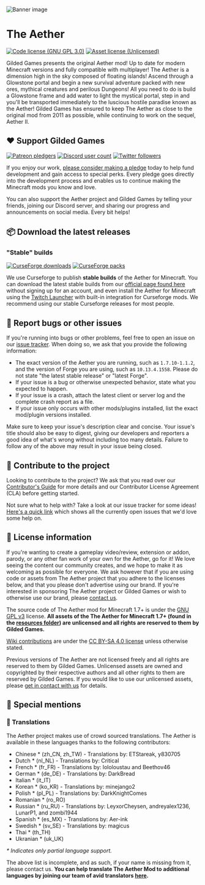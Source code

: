 ![Banner image](https://gitea.gildedgames.com/GildedGames/The-Aether/raw/branch/1.12.2/doc/banner.webp)
# The Aether
[![Code license (GNU GPL 3.0)](https://img.shields.io/badge/code%20license-GNU%20GPLv3-green.svg?style=flat-square)](https://www.gnu.org/licenses/gpl-3.0.en.html)
[![Asset license (Unlicensed)](https://img.shields.io/badge/assets%20license-All%20Rights%20Reserved-red.svg?style=flat-square)](https://creativecommons.org/licenses/by-sa/4.0/)

Gilded Games presents the original Aether mod! Up to date for modern Minecraft versions and fully compatible with multiplayer! The Aether is a dimension high in the sky composed of floating islands! Ascend through a Glowstone portal and begin a new survival adventure packed with new ores, mythical creatures and perilous Dungeons! All you need to do is build a Glowstone frame and add water to light the mystical portal, step in and you'll be transported immediately to the luscious hostile paradise known as the Aether! Gilded Games has ensured to keep The Aether as close to the original mod from 2011 as possible, while continuing to work on the sequel, Aether II.

## :heart: Support Gilded Games

[![Patreon pledgers](https://img.shields.io/badge/endpoint.svg?url=https%3A%2F%2Fshieldsio-patreon.herokuapp.com%2FGildedGames&style=flat-square)](https://patreon.com/GildedGames)
[![Discord user count](https://img.shields.io/discord/118816101936267265.svg?logoColor=FFFFFF&logo=discord&color=7289DA&style=flat-square)](https://discord.gg/YgTv7Vg)
[![Twitter followers](https://img.shields.io/twitter/follow/DevAether.svg?logo=twitter&label=twitter&style=flat-square)](https://twitter.com/DevAether)

If you enjoy our work, [please consider making a pledge](https://patreon.com/GildedGames) today to help fund development and gain access to special perks. Every pledge goes directly into the development process and enables us to continue making the Minecraft mods you know and love.

You can also support the Aether project and Gilded Games by telling your friends, joining our Discord server, and sharing our progress and announcements on social media. Every bit helps!

## :package: Download the latest releases
### "Stable" builds
[![CurseForge downloads](https://cf.way2muchnoise.eu/full_255308_downloads.svg)](https://minecraft.curseforge.com/projects/the-aether-mod)
[![CurseForge packs](https://cf.way2muchnoise.eu/packs/full_255308_in_packs.svg)](https://minecraft.curseforge.com/projects/the-aether-mod)

We use Curseforge to publish **stable builds** of the Aether for Minecraft. You can download the latest stable builds from our [official page found here](https://minecraft.curseforge.com/projects/the-aether-mod) without signing up for an account, and even install the Aether for Minecraft using the [Twitch Launcher](https://www.curseforge.com/twitch-client) with built-in integration for Curseforge mods. We recommend using our stable Curseforge releases for most people.

## :bug: Report bugs or other issues
If you're running into bugs or other problems, feel free to open an issue on our [issue tracker](https://gitea.gildedgames.com/GildedGames/The-Aether/issues). When doing so, we ask that you provide the following information:

- The exact version of the Aether you are running, such as `1.7.10-1.1.2`, and the version of Forge you are using, such as `10.13.4.1558`. Please do not state "the latest stable release" or "latest Forge".
- If your issue is a bug or otherwise unexpected behavior, state what you expected to happen.
- If your issue is a crash, attach the latest client or server log and the complete crash report as a file.
- If your issue only occurs with other mods/plugins installed, list the exact mod/plugin versions installed.

Make sure to keep your issue's description clear and concise. Your issue's title should also be easy to digest, giving our developers and reporters a good idea of what's wrong without including too many details. Failure to follow any of the above may result in your issue being closed.

## :wrench: Contribute to the project
Looking to contribute to the project? We ask that you read over our [Contributor's Guide](https://gitea.gildedgames.com/GildedGames/The-Aether/src/branch/1.7.10/CONTRIBUTING.md) for more details and our Contributor License Agreement (CLA) before getting started.

Not sure what to help with? Take a look at our issue tracker for some ideas! [Here's a quick link](https://gitea.gildedgames.com/GildedGames/The-Aether/issues?label_name%5B%5D=Contributions+Welcome) which shows all the currently open issues that we'd love some help on.

## :scroll: License information
If you're wanting to create a gameplay video/review, extension or addon, parody, or any other fan work of your own for the Aether, go for it! We love seeing the content our community creates, and we hope to make it as welcoming as possible for everyone. We ask however that if you are using code or assets from The Aether project that you adhere to the licenses below, and that you please don't advertise using our brand. If you're interested in sponsoring The Aether project or Gilded Games or wish to otherwise use our brand, please [contact us](mailto:support@gildedgames.com).

The source code of The Aether mod for Minecraft 1.7+ is under the [GNU GPL v3](https://www.gnu.org/licenses/gpl-3.0.en.html) license. **All assets of the The Aether for Minecraft 1.7+ (found in the [resources folder](https://gitea.gildedgames.com/GildedGames/The-Aether/src/branch/1.7.10/src/main/resources/assets)) are unlicensed and all rights are reserved to them by Gilded Games.** 

[Wiki contributions](https://gitea.gildedgames.com/GildedGames/Aether-II/wiki) are under the [CC BY-SA 4.0 license](https://creativecommons.org/licenses/by-sa/4.0/) unless otherwise stated.

Previous versions of The Aether are not licensed freely and all rights are reserved to them by Gilded Games. Unlicensed assets are owned and copyrighted by their respective authors and all other rights to them are reserved by Gilded Games. If you would like to use
our unlicensed assets, please [get in contact with us](mailto:support@gildedgames.com) for details.

## :star2: Special mentions
### :speech_balloon: Translations
The Aether project makes use of crowd sourced translations. The Aether is available in these languages thanks to the following contributors:

- Chinese * (zh_CN, zh_TW) - Translations by: ETStareak, y830705
- Dutch * (nl_NL) - Translations by: Critical
- French * (fr_FR) - Translations by: lololoustau and Beethov46
- German * (de_DE) - Translations by: DarkBread
- Italian * (it_IT)
- Korean * (ko_KR) - Translations by: minejango2
- Polish * (pl_PL) - Translations by: DarkKnightComes
- Romanian * (ro_RO)
- Russian * (ru_RU) - Translations by: LeyxorCheysen, andreyalex1236, LunarP1, and zombi1944
- Spanish * (es_MX) - Translations by: Aer-ink
- Swedish * (sv_SE) - Translations by: magicus
- Thai * (th_TH)
- Ukranian * (uk_UK)

_\* Indicates only partial language support._

The above list is incomplete, and as such, if your name is missing from it, please contact us. **You can help translate The Aether Mod to additional languages by joining our team of avid translators [here](https://aether.oneskyapp.com/collaboration/project?id=158541).**

